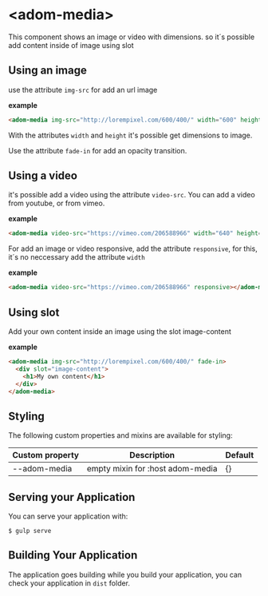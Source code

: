 # \<adom-media\>

This component shows an image or video with dimensions. so it´s possible add content inside of image using slot

## Using an image

use the attribute `img-src` for add an url image

__example__

```html
<adom-media img-src="http://lorempixel.com/600/400/" width="600" height="400" fade-in></adom-media>
```

With the attributes `width` and `height` it's possible get dimensions to image.

Use the attribute `fade-in` for add an opacity transition.

## Using a video

it's possible add a video using the attribute `video-src`. You can add a video from youtube, or from vimeo.

__example__

```html
<adom-media video-src="https://vimeo.com/206588966" width="640" height="360"></adom-media>
```

For add an image or video responsive, add the attribute `responsive`, for this, it´s no neccessary add the attribute `width`

__example__

```html
<adom-media video-src="https://vimeo.com/206588966" responsive></adom-media>
```

## Using slot

Add your own content inside an image using the slot image-content

__example__

```html
<adom-media img-src="http://lorempixel.com/600/400/" fade-in>
  <div slot="image-content">
    <h1>My own content</h1>
  </div>
</adom-media>
```

## Styling

The following custom properties and mixins are available for styling:

Custom property   | Description                        | Default   |
------------------|------------------------------------|-----------|
--adom-media      | empty mixin for :host adom-media   | {}        |

## Serving your Application

You can serve your application with:

    $ gulp serve

## Building Your Application

The application goes building while you build your application, you can check your application in `dist` folder.
